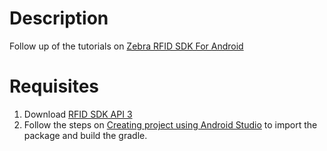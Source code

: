 # Description
Follow up of the tutorials on [Zebra RFID SDK For Android](https://techdocs.zebra.com/dcs/rfid/android/2-0-2-116/guide/about/)

# Requisites
1. Download [RFID SDK API 3](https://www.zebra.com/la/es/support-downloads/software/developer-tools/rfid-sdk-for-android.html)
2. Follow the steps on [Creating project using Android Studio](https://techdocs.zebra.com/dcs/rfid/android/2-0-2-94/tutorials/tutcreateprojectandroidstudio/) to import the package and build the gradle.
